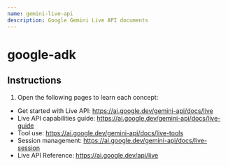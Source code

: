 ```yaml
---
name: gemini-live-api
description: Google Gemini Live API documents
---
```


# google-adk

## Instructions
1. Open the following pages to learn each concept:
- Get started with Live API: https://ai.google.dev/gemini-api/docs/live
- Live API capabilities guide: https://ai.google.dev/gemini-api/docs/live-guide
- Tool use: https://ai.google.dev/gemini-api/docs/live-tools
- Session management: https://ai.google.dev/gemini-api/docs/live-session
- Live API Reference: https://ai.google.dev/api/live
